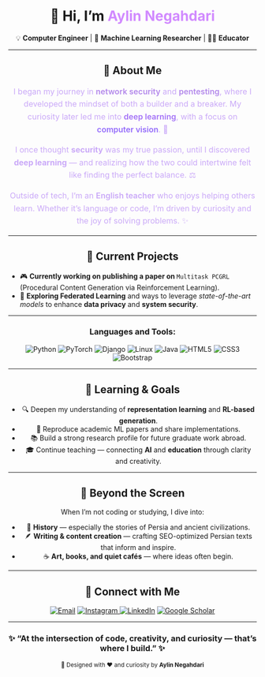 <!-- ✨ Aylin Negahdari | GitHub Profile README ✨ -->
<div align="center">

<h1>🌸 Hi, I’m <span style="color:#d18aff;">Aylin Negahdari</span></h1>

<p>
💡 <b>Computer Engineer</b> | 🤖 <b>Machine Learning Researcher</b> | 🧑‍🏫 <b>Educator</b><br>
</p>


---

<h2>🧬 About Me</h2>

<div align="center" style="line-height:1.6;">

<p style="color:#caa9f8; font-size:16px; max-width:700px;">
I began my journey in <span style="color:#b388eb; font-weight:600;">network security</span> and <span style="color:#b388eb; font-weight:600;">pentesting</span>, where I developed the mindset of both a builder and a breaker. My curiosity later led me into <span style="color:#a371f7; font-weight:600;">deep learning</span>, with a focus on <span style="color:#946cfb; font-weight:600;">computer vision</span>. 🚀
</p>

<p style="color:#caa9f8; font-size:16px; max-width:700px;">
I once thought <b>security</b> was my true passion, until I discovered <b>deep learning</b> — and realizing how the two could intertwine felt like finding the perfect balance. ⚖️
</p>

<p style="color:#caa9f8; font-size:16px; max-width:700px;">
Outside of tech, I’m an <span style="color:#caa9f8; font-weight:600;">English teacher</span> who enjoys helping others learn. Whether it’s language or code, I’m driven by curiosity and the joy of solving problems. ✨
</p>



</div>

---

<h2>🧠 Current Projects</h2>

<ul align="left">
  <li>🎮 
<strong>Currently working on publishing a paper on </strong>
<code>Multitask PCGRL</code>
<span class="meta">(Procedural Content Generation via Reinforcement Learning)</span>.</li>
  <li> <span class="emoji">🤖</span>
<strong>Exploring Federated Learning</strong> and ways to leverage
<em>state-of-the-art models</em> to enhance <strong>data privacy</strong> and
<strong>system security</strong>.</li>
</ul>

---

<div align="center">

<h3>Languages and Tools:</h3>
<p>
  <img src="https://img.shields.io/badge/Python-%2314354C?style=for-the-badge&logo=python&logoColor=white" alt="Python">
  <img src="https://img.shields.io/badge/PyTorch-%23EE4C2C?style=for-the-badge&logo=pytorch&logoColor=white" alt="PyTorch">
  <img src="https://img.shields.io/badge/Django-%23092E20?style=for-the-badge&logo=django&logoColor=white" alt="Django">
  <img src="https://img.shields.io/badge/Linux-%23000000?style=for-the-badge&logo=linux&logoColor=white" alt="Linux">
  <img src="https://img.shields.io/badge/Java-%23f89820?style=for-the-badge&logo=java&logoColor=white" alt="Java">
  <img src="https://img.shields.io/badge/HTML5-%23E34F26?style=for-the-badge&logo=html5&logoColor=white" alt="HTML5">
  <img src="https://img.shields.io/badge/CSS3-%231572B6?style=for-the-badge&logo=css3&logoColor=white" alt="CSS3">
  <img src="https://img.shields.io/badge/Bootstrap-%23563D7C?style=for-the-badge&logo=bootstrap&logoColor=white" alt="Bootstrap">
  
</p>

</div>

---

<h2>🚀 Learning & Goals</h2>

<ul>
  <li>🔍 Deepen my understanding of <b>representation learning</b> and <b>RL-based generation</b>.</li>
  <li>🧩 Reproduce academic ML papers and share implementations.</li>
  <li>📚 Build a strong research profile for future graduate work abroad.</li>
  <li>🎓 Continue teaching — connecting <b>AI</b> and <b>education</b> through clarity and creativity.</li>
</ul>

---

<h2>🌱 Beyond the Screen</h2>

<p>
When I’m not coding or studying, I dive into:
</p>
<ul>
  <li>🏺 <b>History</b> — especially the stories of Persia and ancient civilizations.</li>
  <li>🪶 <b>Writing & content creation</b> — crafting SEO-optimized Persian texts that inform and inspire.</li>
  <li>☕ <b>Art, books, and quiet cafés</b> — where ideas often begin.</li>
</ul>

---

<h2>💌 Connect with Me</h2>

<p align="center">
  <a href="mailto:your-email@example.com"><img src="https://img.shields.io/badge/Email-%23caa9f8?style=for-the-badge&logo=gmail&logoColor=white" alt="Email"></a>
  <a href="https://www.instagram.com/yourusername" target="_blank">
    <img src="https://img.shields.io/badge/Instagram-%23E4405F?style=for-the-badge&logo=instagram&logoColor=white" alt="Instagram">
  </a>
  <a href="https://www.linkedin.com/in/your-profile" target="_blank"><img src="https://img.shields.io/badge/LinkedIn-%23946ef5?style=for-the-badge&logo=linkedin&logoColor=white" alt="LinkedIn"></a>
  <a href="https://scholar.google.com/" target="_blank"><img src="https://img.shields.io/badge/Google_Scholar-%238a63d2?style=for-the-badge&logo=google-scholar&logoColor=white" alt="Google Scholar"></a>
</p>

---

<h3 align="center">
✨ “At the intersection of code, creativity, and curiosity — that’s where I build.” ✨
</h3>

<p align="center">
<sub>🌸 Designed with ❤️ and curiosity by <b>Aylin Negahdari</b></sub>
</p>

</div>
